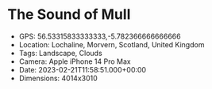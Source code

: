 # The Sound of Mull

- GPS: 56.53315833333333,-5.782366666666666
- Location: Lochaline, Morvern, Scotland, United Kingdom
- Tags: Landscape, Clouds
- Camera: Apple iPhone 14 Pro Max
- Date: 2023-02-21T11:58:51.000+00:00
- Dimensions: 4014x3010
